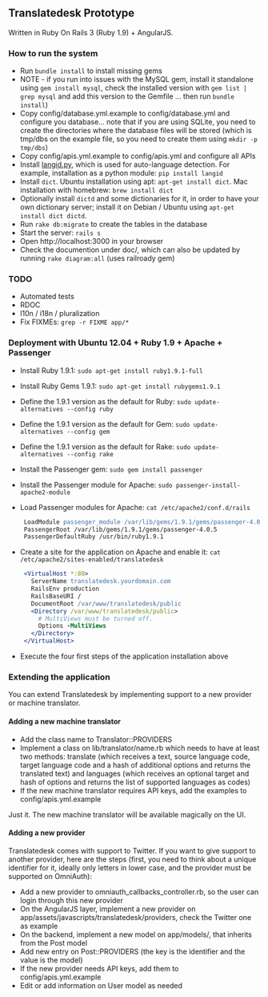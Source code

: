 ## Translatedesk Prototype

Written in Ruby On Rails 3 (Ruby 1.9) + AngularJS.

### How to run the system

* Run `bundle install` to install missing gems
* NOTE - if you run into issues with the MySQL gem, install it standalone using `gem install mysql`, check the installed version with `gem list | grep mysql` and add this version to the Gemfile ... then run `bundle install`)
* Copy config/database.yml.example to config/database.yml and configure you database... note that if you
  are using SQLite, you need to create the directories where the database files will be stored (which is
  tmp/dbs on the example file, so you need to create them using `mkdir -p tmp/dbs`)
* Copy config/apis.yml.example to config/apis.yml and configure all APIs
* Install [langid.py](https://github.com/saffsd/langid.py), which is used for auto-language detection. For example, installation as a python module: `pip install langid`
* Install `dict`. Ubuntu installation using apt: `apt-get install dict`. Mac installation with homebrew: `brew install dict`
* Optionally install `dictd` and some dictionaries for it, in order to have your own dictionary server; install it on Debian / Ubuntu using `apt-get install dict dictd`.
* Run `rake db:migrate` to create the tables in the database
* Start the server: `rails s`
* Open http://localhost:3000 in your browser
* Check the documention under doc/, which can also be updated by running `rake diagram:all` (uses railroady gem)

### TODO
* Automated tests
* RDOC
* l10n / i18n / pluralization
* Fix FIXMEs: `grep -r FIXME app/*`

### Deployment with Ubuntu 12.04 + Ruby 1.9 + Apache + Passenger

* Install Ruby 1.9.1: `sudo apt-get install ruby1.9.1-full`
* Install Ruby Gems 1.9.1: `sudo apt-get install rubygems1.9.1`
* Define the 1.9.1 version as the default for Ruby: `sudo update-alternatives --config ruby`
* Define the 1.9.1 version as the default for Gem: `sudo update-alternatives --config gem`
* Define the 1.9.1 version as the default for Rake: `sudo update-alternatives --config rake`
* Install the Passenger gem: `sudo gem install passenger`
* Install the Passenger module for Apache: `sudo passenger-install-apache2-module`
* Load Passenger modules for Apache: `cat /etc/apache2/conf.d/rails`

  ```apache
   LoadModule passenger_module /var/lib/gems/1.9.1/gems/passenger-4.0.5/libout/apache2/mod_passenger.so
   PassengerRoot /var/lib/gems/1.9.1/gems/passenger-4.0.5
   PassengerDefaultRuby /usr/bin/ruby1.9.1
  ```

* Create a site for the application on Apache and enable it: `cat /etc/apache2/sites-enabled/translatedesk`

  ```apache
   <VirtualHost *:80>
     ServerName translatedesk.yourdomain.com
     RailsEnv production
     RailsBaseURI /
     DocumentRoot /var/www/translatedesk/public
     <Directory /var/www/translatedesk/public>
       # MultiViews must be turned off.
       Options -MultiViews
     </Directory>
   </VirtualHost>
  ```

* Execute the four first steps of the application installation above

### Extending the application

You can extend Translatedesk by implementing support to a new provider or machine translator.

#### Adding a new machine translator

* Add the class name to Translator::PROVIDERS
* Implement a class on lib/translator/name.rb which needs to have at least two methods: translate (which receives a text, source language code, target language code and a hash of additional options and returns the translated text) and languages (which receives an optional target and hash of options and returns the list of supported languages as codes)
* If the new machine translator requires API keys, add the examples to config/apis.yml.example

Just it. The new machine translator will be available magically on the UI.

#### Adding a new provider

Translatedesk comes with support to Twitter. If you want to give support to another provider, here are the steps (first, you need to think about a unique identifier for it, ideally only letters in lower case, and the provider must be supported on OmniAuth):

* Add a new provider to omniauth_callbacks_controller.rb, so the user can login through this new provider
* On the AngularJS layer, implement a new provider on app/assets/javascripts/translatedesk/providers, check the Twitter one as example
* On the backend, implement a new model on app/models/, that inherits from the Post model
* Add new entry on Post::PROVIDERS (the key is the identifier and the value is the model)
* If the new provider needs API keys, add them to config/apis.yml.example
* Edit or add information on User model as needed
